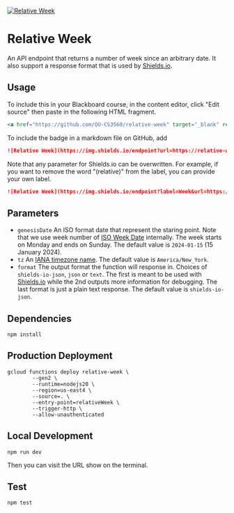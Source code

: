 [![Relative Week](https://img.shields.io/endpoint?url=https://relative-week-ksraqzy7na-uk.a.run.app)](https://img.shields.io/endpoint?url=https://relative-week-ksraqzy7na-uk.a.run.app)

# Relative Week

An API endpoint that returns a number of week since an arbitrary date. It also support a response format that is used by [Shields.io](https://shields.io/endpoint).

## Usage

To include this in your Blackboard course, in the content editor, click "Edit source" then paste in the following HTML fragment.

```html
<a href="https://github.com/OU-CS3560/relative-week" target="_blank" rel="nofollow"><img src="https://img.shields.io/endpoint?url=https://relative-week-ksraqzy7na-uk.a.run.app?genesisDate=2024-01-15" alt="Relative Week" style="max-width: 100%;" /></a>
```

To include the badge in a markdown file on GitHub, add

```markdown
![Relative Week](https://img.shields.io/endpoint?url=https://relative-week-ksraqzy7na-uk.a.run.app?genesisDate=2024-01-15)
```

Note that any parameter for Shields.io can be overwritten. For example, if you want to remove the word "(relative)" from the
label, you can provide your own label.

```markdown
![Relative Week](https://img.shields.io/endpoint?label=Week&url=https://relative-week-ksraqzy7na-uk.a.run.app?genesisDate=2024-01-15)
```

## Parameters

- `genesisDate` An ISO format date that represent the staring point. Note that we use week number of [ISO Week Date](https://en.wikipedia.org/wiki/ISO_week_date) internally. The week starts on Monday and ends on Sunday. The default value is `2024-01-15` (15 January 2024).
- `tz` An [IANA timezone name](https://en.wikipedia.org/wiki/List_of_tz_database_time_zones). The default value is `America/New_York`.
- `format` The output format the function will response in. Choices of `shields-io-json`, `json` or `text`. The first is meant to be used with [Shields.io](https://shields.io/endpoint) while the 2nd outputs more information for debugging. The last format is just a plain text response. The default value is `shields-io-json`.

## Dependencies

``` console
npm install
```

## Production Deployment

```console
gcloud functions deploy relative-week \
        --gen2 \
        --runtime=nodejs20 \
        --region=us-east4 \
        --source=. \
        --entry-point=relativeWeek \
        --trigger-http \
        --allow-unauthenticated
```

## Local Development

``` console
npm run dev
```

Then you can visit the URL show on the terminal.

## Test

``` console
npm test
```
